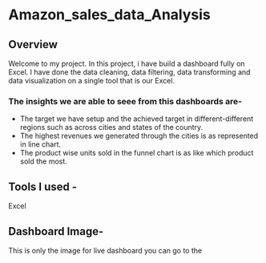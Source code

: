 # Amazon_sales_data_Analysis

## Overview 
Welcome to my project.
In this project, i have build a dashboard fully on Excel. I have done the data cleaning, data filtering, data transforming and data visualization on a single tool that is our Excel.

### The insights we are able to seee from this dashboards are- 
- The target we have setup and the achieved target in different-different regions such as across cities and states of the country.
- The highest revenues we generated through the cities is as represented in line chart.
- The product wise units sold in the funnel chart is as like which product sold the most.

## Tools I used -
Excel

## Dashboard Image-
This is only the image for live dashboard you can go to the 

